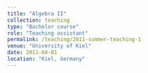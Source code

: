 ```yaml
---
title: "Algebra II"
collection: teaching
type: "Bachelor course"
role: "Teaching assistant"
permalink: /teaching/2011-summer-teaching-1
venue: "University of Kiel"
date: 2011-04-01
location: "Kiel, Germany"
---
```

